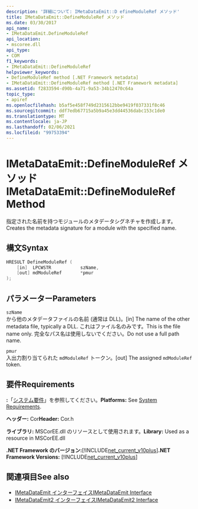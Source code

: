 ```yaml
---
description: '詳細について: IMetaDataEmit::D efineModuleRef メソッド'
title: IMetaDataEmit::DefineModuleRef メソッド
ms.date: 03/30/2017
api_name:
- IMetaDataEmit.DefineModuleRef
api_location:
- mscoree.dll
api_type:
- COM
f1_keywords:
- IMetaDataEmit::DefineModuleRef
helpviewer_keywords:
- DefineModuleRef method [.NET Framework metadata]
- IMetaDataEmit::DefineModuleRef method [.NET Framework metadata]
ms.assetid: f2833594-d90b-4a71-9a53-34b12470c64a
topic_type:
- apiref
ms.openlocfilehash: b5af5e458f749d2315612bbe9419f037331f8c46
ms.sourcegitcommit: ddf7edb67715a5b9a45e3dd44536dabc153c1de0
ms.translationtype: MT
ms.contentlocale: ja-JP
ms.lasthandoff: 02/06/2021
ms.locfileid: "99753394"
---
```

# <a name="imetadataemitdefinemoduleref-method"></a><span data-ttu-id="d124a-103">IMetaDataEmit::DefineModuleRef メソッド</span><span class="sxs-lookup"><span data-stu-id="d124a-103">IMetaDataEmit::DefineModuleRef Method</span></span>

<span data-ttu-id="d124a-104">指定された名前を持つモジュールのメタデータシグネチャを作成します。</span><span class="sxs-lookup"><span data-stu-id="d124a-104">Creates the metadata signature for a module with the specified name.</span></span>  
  
## <a name="syntax"></a><span data-ttu-id="d124a-105">構文</span><span class="sxs-lookup"><span data-stu-id="d124a-105">Syntax</span></span>  
  
```cpp  
HRESULT DefineModuleRef (
    [in]  LPCWSTR           szName,
    [out] mdModuleRef       *pmur
);  
```  
  
## <a name="parameters"></a><span data-ttu-id="d124a-106">パラメーター</span><span class="sxs-lookup"><span data-stu-id="d124a-106">Parameters</span></span>  

 `szName`  
 <span data-ttu-id="d124a-107">から他のメタデータファイルの名前 (通常は DLL)。</span><span class="sxs-lookup"><span data-stu-id="d124a-107">[in] The name of the other metadata file, typically a DLL.</span></span> <span data-ttu-id="d124a-108">これはファイル名のみです。</span><span class="sxs-lookup"><span data-stu-id="d124a-108">This is the file name only.</span></span> <span data-ttu-id="d124a-109">完全なパス名は使用しないでください。</span><span class="sxs-lookup"><span data-stu-id="d124a-109">Do not use a full path name.</span></span>  
  
 `pmur`  
 <span data-ttu-id="d124a-110">入出力割り当てられた `mdModuleRef` トークン。</span><span class="sxs-lookup"><span data-stu-id="d124a-110">[out] The assigned `mdModuleRef` token.</span></span>  
  
## <a name="requirements"></a><span data-ttu-id="d124a-111">要件</span><span class="sxs-lookup"><span data-stu-id="d124a-111">Requirements</span></span>  

 <span data-ttu-id="d124a-112">**:**「[システム要件](../../get-started/system-requirements.md)」を参照してください。</span><span class="sxs-lookup"><span data-stu-id="d124a-112">**Platforms:** See [System Requirements](../../get-started/system-requirements.md).</span></span>  
  
 <span data-ttu-id="d124a-113">**ヘッダー:** Cor</span><span class="sxs-lookup"><span data-stu-id="d124a-113">**Header:** Cor.h</span></span>  
  
 <span data-ttu-id="d124a-114">**ライブラリ:** MSCorEE.dll のリソースとして使用されます。</span><span class="sxs-lookup"><span data-stu-id="d124a-114">**Library:** Used as a resource in MSCorEE.dll</span></span>  
  
 <span data-ttu-id="d124a-115">**.NET Framework のバージョン:**[!INCLUDE[net_current_v10plus](../../../../includes/net-current-v10plus-md.md)]</span><span class="sxs-lookup"><span data-stu-id="d124a-115">**.NET Framework Versions:** [!INCLUDE[net_current_v10plus](../../../../includes/net-current-v10plus-md.md)]</span></span>  
  
## <a name="see-also"></a><span data-ttu-id="d124a-116">関連項目</span><span class="sxs-lookup"><span data-stu-id="d124a-116">See also</span></span>

- [<span data-ttu-id="d124a-117">IMetaDataEmit インターフェイス</span><span class="sxs-lookup"><span data-stu-id="d124a-117">IMetaDataEmit Interface</span></span>](imetadataemit-interface.md)
- [<span data-ttu-id="d124a-118">IMetaDataEmit2 インターフェイス</span><span class="sxs-lookup"><span data-stu-id="d124a-118">IMetaDataEmit2 Interface</span></span>](imetadataemit2-interface.md)
